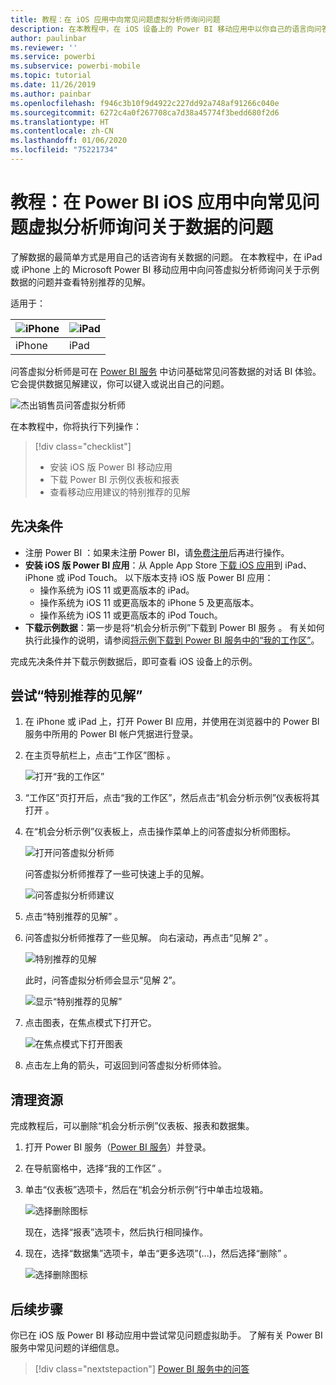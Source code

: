 ```yaml
---
title: 教程：在 iOS 应用中向常见问题虚拟分析师询问问题
description: 在本教程中，在 iOS 设备上的 Power BI 移动应用中以你自己的语言向问答虚拟分析师询问关于示例数据的问题。
author: paulinbar
ms.reviewer: ''
ms.service: powerbi
ms.subservice: powerbi-mobile
ms.topic: tutorial
ms.date: 11/26/2019
ms.author: painbar
ms.openlocfilehash: f946c3b10f9d4922c227dd92a748af91266c040e
ms.sourcegitcommit: 6272c4a0f267708ca7d38a45774f3bedd680f2d6
ms.translationtype: HT
ms.contentlocale: zh-CN
ms.lasthandoff: 01/06/2020
ms.locfileid: "75221734"
---
```

# <a name="tutorial-ask-questions-about-your-data-with-the-qa-virtual-analyst-in-the-power-bi-ios-apps"></a>教程：在 Power BI iOS 应用中向常见问题虚拟分析师询问关于数据的问题

了解数据的最简单方式是用自己的话咨询有关数据的问题。 在本教程中，在 iPad 或 iPhone 上的 Microsoft Power BI 移动应用中向问答虚拟分析师询问关于示例数据的问题并查看特别推荐的见解。 

适用于：

| ![iPhone](./media/tutorial-mobile-apps-ios-qna/iphone-logo-50-px.png) | ![iPad](./media/tutorial-mobile-apps-ios-qna/ipad-logo-50-px.png) |
|:--- |:--- |
| iPhone |iPad |

问答虚拟分析师是可在 [Power BI 服务](https://powerbi.com) 中访问基础常见问答数据的对话 BI 体验。 它会提供数据见解建议，你可以键入或说出自己的问题。

![杰出销售员问答虚拟分析师](./media/tutorial-mobile-apps-ios-qna/power-bi-ios-q-n-a-top-sale-intro.png)

在本教程中，你将执行下列操作：

> [!div class="checklist"]
> * 安装 iOS 版 Power BI 移动应用
> * 下载 Power BI 示例仪表板和报表
> * 查看移动应用建议的特别推荐的见解

## <a name="prerequisites"></a>先决条件

* 注册 Power BI  ：如果未注册 Power BI，请[免费注册](https://app.powerbi.com/signupredirect?pbi_source=web)后再进行操作。
* **安装 iOS 版 Power BI 应用**：从 Apple App Store [下载 iOS 应用](https://apps.apple.com/app/microsoft-power-bi/id929738808)到 iPad、iPhone 或 iPod Touch。 以下版本支持 iOS 版 Power BI 应用：
  * 操作系统为 iOS 11 或更高版本的 iPad。
  * 操作系统为 iOS 11 或更高版本的 iPhone 5 及更高版本。 
  * 操作系统为 iOS 11 或更高版本的 iPod Touch。
* **下载示例数据**：第一步是将“机会分析示例”下载到 Power BI 服务  。 有关如何执行此操作的说明，请参阅[将示例下载到 Power BI 服务中的“我的工作区”](./mobile-apps-download-samples.md)。


完成先决条件并下载示例数据后，即可查看 iOS 设备上的示例。

## <a name="try-featured-insights"></a>尝试“特别推荐的见解”
1. 在 iPhone 或 iPad 上，打开 Power BI 应用，并使用在浏览器中的 Power BI 服务中所用的 Power BI 帐户凭据进行登录。

2. 在主页导航栏上，点击“工作区”图标  。

    ![打开“我的工作区”](./media/tutorial-mobile-apps-ios-qna/power-bi-qna-open-myworkspace.png)

3. “工作区”页打开后，点击“我的工作区”，然后点击“机会分析示例”仪表板将其打开   。


3. 在“机会分析示例”仪表板上，点击操作菜单上的问答虚拟分析师图标。

    ![打开问答虚拟分析师](./media/tutorial-mobile-apps-ios-qna/power-bi-qna-open-qna.png)

    问答虚拟分析师推荐了一些可快速上手的见解。

    ![问答虚拟分析师建议](./media/tutorial-mobile-apps-ios-qna/power-bi-qna-suggestions.png)

3. 点击“特别推荐的见解”  。

4. 问答虚拟分析师推荐了一些见解。 向右滚动，再点击“见解 2”  。

    ![特别推荐的见解](./media/tutorial-mobile-apps-ios-qna/power-bi-ios-qna-suggest-insight-2.png)

   此时，问答虚拟分析师会显示“见解 2”。

    ![显示“特别推荐的见解”](./media/tutorial-mobile-apps-ios-qna/power-bi-ios-qna-show-insight-2.png)

5. 点击图表，在焦点模式下打开它。

    ![在焦点模式下打开图表](./media/tutorial-mobile-apps-ios-qna/power-bi-ios-qna-open-insight-2.png)

6. 点击左上角的箭头，可返回到问答虚拟分析师体验。

## <a name="clean-up-resources"></a>清理资源

完成教程后，可以删除“机会分析示例”仪表板、报表和数据集。

1. 打开 Power BI 服务（[Power BI 服务](https://app.powerbi.com)）并登录。

2. 在导航窗格中，选择“我的工作区”  。

3. 单击“仪表板”选项卡，然后在“机会分析示例”行中单击垃圾箱。

    ![选择删除图标](./media/tutorial-mobile-apps-ios-qna/power-bi-tutorial-mobile-apps-ios-qna-delete-opportunity-analysis-sample.png)

    现在，选择“报表”选项卡，然后执行相同操作。

4. 现在，选择“数据集”选项卡，单击“更多选项”(...)，然后选择“删除”   。

    ![选择删除图标](./media/tutorial-mobile-apps-ios-qna/power-bi-tutorial-mobile-apps-ios-qna-delete-opportunity-analysis-sample-datasets.png)

## <a name="next-steps"></a>后续步骤

你已在 iOS 版 Power BI 移动应用中尝试常见问题虚拟助手。 了解有关 Power BI 服务中常见问题的详细信息。
> [!div class="nextstepaction"]
> [Power BI 服务中的问答](../end-user-q-and-a.md)